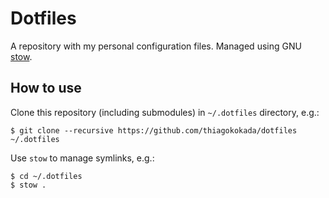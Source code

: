 # Dotfiles

A repository with my personal configuration files. Managed using GNU
[stow][stow].

## How to use

Clone this repository (including submodules) in `~/.dotfiles` directory, e.g.:

    $ git clone --recursive https://github.com/thiagokokada/dotfiles ~/.dotfiles

Use `stow` to manage symlinks, e.g.:

    $ cd ~/.dotfiles
    $ stow .

[stow]: https://www.gnu.org/software/stow/
